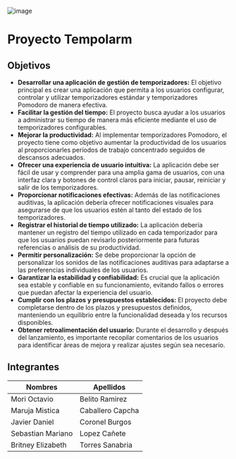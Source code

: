 ![image](https://i.ytimg.com/vi/JV_p_IRB65A/hq720.jpg?sqp=-oaymwEhCK4FEIIDSFryq4qpAxMIARUAAAAAGAElAADIQj0AgKJD&rs=AOn4CLC3OMrXvj9aDp_MA5ZCbu5qmErFLw)
# Proyecto Tempolarm
## Objetivos
- **Desarrollar una aplicación de gestión de temporizadores:** El objetivo principal es crear una aplicación que permita a los usuarios configurar, controlar y utilizar temporizadores estándar y temporizadores Pomodoro de manera efectiva.
- **Facilitar la gestión del tiempo:** El proyecto busca ayudar a los usuarios a administrar su tiempo de manera más eficiente mediante el uso de temporizadores configurables.
- **Mejorar la productividad:** Al implementar temporizadores Pomodoro, el proyecto tiene como objetivo aumentar la productividad de los usuarios al proporcionarles períodos de trabajo concentrado seguidos de descansos adecuados.
- **Ofrecer una experiencia de usuario intuitiva:** La aplicación debe ser fácil de usar y comprender para una amplia gama de usuarios, con una interfaz clara y botones de control claros para iniciar, pausar, reiniciar y salir de los temporizadores.
- **Proporcionar notificaciones efectivas:** Además de las notificaciones auditivas, la aplicación debería ofrecer notificaciones visuales para asegurarse de que los usuarios estén al tanto del estado de los temporizadores.
- **Registrar el historial de tiempo utilizado:** La aplicación debería mantener un registro del tiempo utilizado en cada temporizador para que los usuarios puedan revisarlo posteriormente para futuras referencias o análisis de su productividad.
- **Permitir personalización:** Se debe proporcionar la opción de personalizar los sonidos de las notificaciones auditivas para adaptarse a las preferencias individuales de los usuarios.
- **Garantizar la estabilidad y confiabilidad:** Es crucial que la aplicación sea estable y confiable en su funcionamiento, evitando fallos o errores que puedan afectar la experiencia del usuario.
- **Cumplir con los plazos y presupuestos establecidos:** El proyecto debe completarse dentro de los plazos y presupuestos definidos, manteniendo un equilibrio entre la funcionalidad deseada y los recursos disponibles.
- **Obtener retroalimentación del usuario:** Durante el desarrollo y después del lanzamiento, es importante recopilar comentarios de los usuarios para identificar áreas de mejora y realizar ajustes según sea necesario.

## Integrantes

| Nombres | Apellidos | 
| ---------------------- |--------------|
| Mori Octavio | Belito Ramirez |
| Maruja Mistica | Caballero Capcha |
| Javier Daniel | Coronel Burgos |
| Sebastian Mariano | Lopez Cañete |
| Britney Elizabeth | Torres Sanabria |

